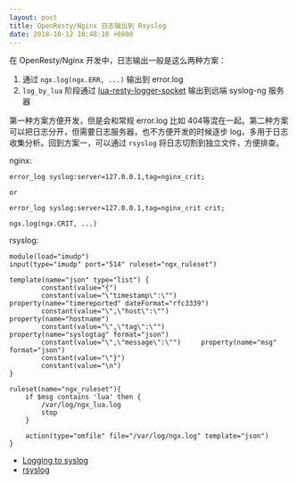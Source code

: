 ```yaml
---
layout: post
title: OpenResty/Nginx 日志输出到 Rsyslog
date: 2018-10-12 10:48:10 +0800
---
```


在 OpenResty/Nginx 开发中，日志输出一般是这么两种方案：

1. 通过 `ngx.log(ngx.ERR, ...)` 输出到 error.log
2. `log_by_lua` 阶段通过 [lua-resty-logger-socket][1] 输出到远端 syslog-ng 服务器

第一种方案方便开发，但是会和常规 error.log 比如 404等混在一起。第二种方案可以把日志分开，但需要日志服务器，也不方便开发的时候逐步 log，多用于日志收集分析。回到方案一，可以通过 `rsyslog` 将日志切割到独立文件，方便排查。

nginx:

```
error_log syslog:server=127.0.0.1,tag=nginx_crit;

or

error_log syslog:server=127.0.0.1,tag=nginx_crit crit;

ngx.log(ngx.CRIT, ...)
```

rsyslog:

```
module(load="imudp")
input(type="imudp" port="514" ruleset="ngx_ruleset")

template(name="json" type="list") {
        constant(value="{")
        constant(value="\"timestamp\":\"")      property(name="timereported" dateFormat="rfc3339")
        constant(value="\",\"host\":\"")        property(name="hostname")
        constant(value="\",\"tag\":\"")         property(name="syslogtag" format="json")
        constant(value="\",\"message\":\"")     property(name="msg" format="json")
        constant(value="\"}")
        constant(value="\n")
}

ruleset(name="ngx_ruleset"){
    if $msg contains 'lua' then {
        /var/log/ngx_lua.log
        stop
    }

    action(type="omfile" file="/var/log/ngx.log" template="json")
}
```

* [Logging to syslog](http://nginx.org/en/docs/syslog.html)
* [rsyslog](https://www.rsyslog.com/doc/v7-stable/configuration/filters.html)


[1]: https://github.com/cloudflare/lua-resty-logger-socket